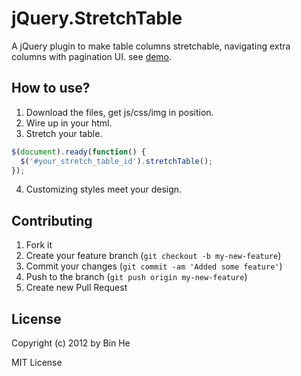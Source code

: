 jQuery.StretchTable
===================

A jQuery plugin to make table columns stretchable, navigating extra columns with pagination UI. see [demo](http://jquery-stretchtable.beenhero.com/).


## How to use?

1. Download the files, get js/css/img in position.
2. Wire up in your html.
3. Stretch your table.

``` js
$(document).ready(function() {
  $('#your_stretch_table_id').stretchTable();
});
```

4. Customizing styles meet your design.


## Contributing

1. Fork it
2. Create your feature branch (`git checkout -b my-new-feature`)
3. Commit your changes (`git commit -am 'Added some feature'`)
4. Push to the branch (`git push origin my-new-feature`)
5. Create new Pull Request


## License

Copyright (c) 2012 by Bin He

MIT License